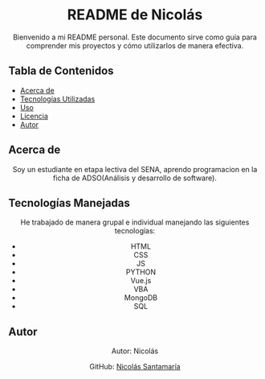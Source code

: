 <div align="center">
  <h1>README de Nicolás</h1>
  <p>Bienvenido a mi README personal. Este documento sirve como guía para comprender mis proyectos y cómo utilizarlos de manera efectiva.</p>
</div>

## Tabla de Contenidos

- [Acerca de](#acerca-de)
- [Tecnologías Utilizadas](#tecnologías-utilizadas)
- [Uso](#uso)
- [Licencia](#licencia)
- [Autor](#autor)

## Acerca de

<div align="center">
  <p>Soy un estudiante en etapa lectiva del SENA, aprendo programacion en la ficha de ADSO(Análisis y desarrollo de software).</p>
</div>

## Tecnologías Manejadas

<div align="center">
  <p>He trabajado de manera grupal e individual manejando las siguientes tecnologías:</p>
  <ul>
    <li>HTML</li>
    <li>CSS</li>
    <li>JS</li>
    <li>PYTHON</li>
    <li>Vue.js</li>
    <li>VBA</li>
    <li>MongoDB</li>
    <li>SQL</li>
  </ul>
</div>

## Autor

<div align="center">
  <p>Autor: Nicolás</p>
  <p>GitHub: <a href="https://github.com/ZulyArias">Nicolás Santamaría</a></p>
</div>

